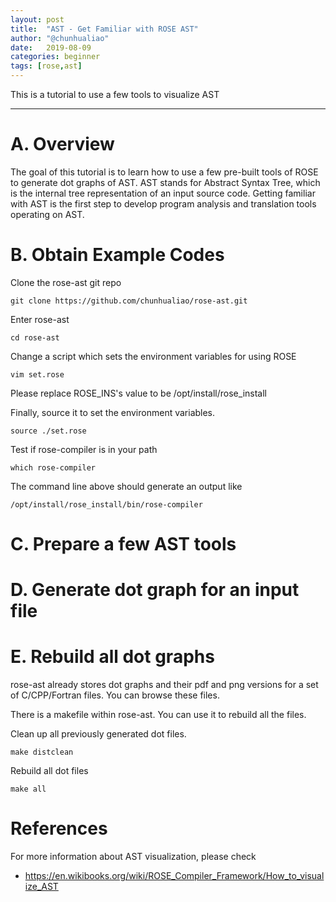 ```yaml
---
layout: post
title:  "AST - Get Familiar with ROSE AST"
author: "@chunhualiao"
date:   2019-08-09
categories: beginner
tags: [rose,ast]
---
```


This is a tutorial to use a few tools to visualize AST

---

# A. Overview

The goal of this tutorial is to learn how to use a few pre-built tools of ROSE to generate dot graphs of AST.
AST stands for Abstract Syntax Tree, which is the internal tree representation of an input source code. 
Getting familiar with AST is the first step to develop program analysis and translation tools operating on AST.

# B. Obtain Example Codes

Clone the rose-ast git repo
```.term1
git clone https://github.com/chunhualiao/rose-ast.git
```
Enter rose-ast
```.term1
cd rose-ast
```
Change a script which sets the environment variables for using ROSE
```.term1
vim set.rose
```

Please replace ROSE_INS's value to be /opt/install/rose_install

Finally, source it to set the environment variables. 
```.term1
source ./set.rose
```

Test if rose-compiler is in your path
```.term1
which rose-compiler
```

The command line above should generate an output like
```
/opt/install/rose_install/bin/rose-compiler
```

# C. Prepare a few AST tools


# D. Generate dot graph for an input file

# E. Rebuild all dot graphs
rose-ast already stores dot graphs and their pdf and png versions for a set of C/CPP/Fortran files. 
You can browse these files.

There is a makefile within rose-ast. You can use it to rebuild all the files.

Clean up all previously generated dot files.
```.term1
make distclean
```

Rebuild all dot files
```.term1
make all
```

# References

For more information about AST visualization, please check
* https://en.wikibooks.org/wiki/ROSE_Compiler_Framework/How_to_visualize_AST
